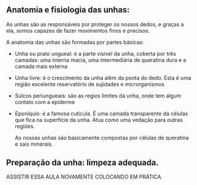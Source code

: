#

## Anatomia e fisiologia das unhas:

As unhas são as responsáveis por proteger os nossos dedos, e graças a ela, somos capazes de fazer movimentos finos e precisos.

A anatomia das unhas são formadas por partes básicas:

- Unha ou prato ungueal: é a parte visível da unha, coberta por três camadas: uma interna macia, uma intermediária de queratina dura e a camada mais externa
- Unha livre: é o crescimento da unha além da ponta do dedo. Esta é uma região excelente reservatório de sujidades e microrganismos
- Sulcos periungueais: são as regios limites da unha, onde tem algum contato com a epiderme
- Eponíquio: é a famosa cutícula. É uma camada transparente da células que fica na superfície da unha. Atua como uma vedação para outras regiões.

  As nossas unhas são basicamente compostas por células de queratina e sais minerais.

## Preparação da unha: limpeza adequada.

ASSISTIR ESSA AULA NOVAMENTE COLOCANDO EM PRÁTICA.
